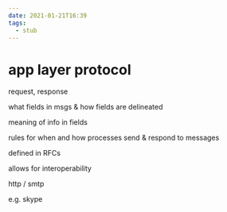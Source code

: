 ```yaml
---
date: 2021-01-21T16:39
tags: 
  - stub
---
```


# app layer protocol

request, response

what fields in msgs & how fields are delineated

meaning of info in fields

rules for when and how processes send & respond to messages

defined in RFCs

allows for interoperability

http / smtp

e.g. skype
